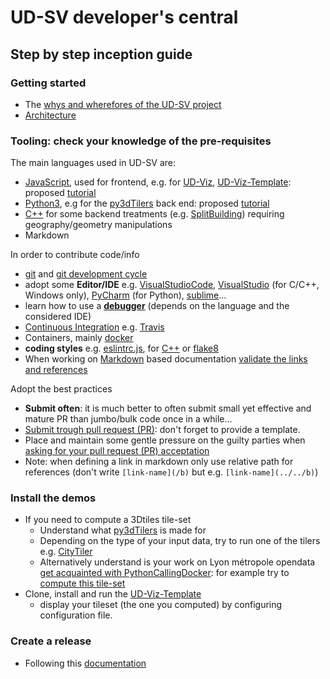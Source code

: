 # UD-SV developer's central <a name="top"></a>

## Step by step inception guide

### Getting started
 * The [whys and wherefores of the UD-SV project](../Readme.md)
 * [Architecture](/Architecture/Readme.md)

### Tooling: check your knowledge of the pre-requisites
The main languages used in UD-SV are:
 * [JavaScript](https://en.wikipedia.org/wiki/JavaScript), used for frontend, e.g. for [UD-Viz](https://github.com/VCityTeam/UD-Viz), [UD-Viz-Template](https://github.com/VCityTeam/UD-Viz-Template): proposed [tutorial](https://developer.mozilla.org/fr/docs/Web/JavaScript)
 * [Python3](https://en.wikipedia.org/wiki/Python_(programming_language)), e.g for the [py3dTilers](https://github.com/VCityTeam/py3dtilers) back end: proposed [tutorial](https://developer.mozilla.org/en-US/docs/Glossary/Python)
 * [C++](https://en.wikipedia.org/wiki/C%2B%2B) for some backend treatments (e.g. [SplitBuilding](/Tools/Readme.md#ComponentUD-ServSplitBuilding)) requiring geography/geometry manipulations
 * Markdown

In order to contribute code/info
 * [git](/Tools/ToolGit.md) and [git development cycle](/ImplementationKnowHow/GitWorflow/DevelopersGithubCycle.md)
 * adopt some **Editor/IDE** e.g. [VisualStudioCode](https://code.visualstudio.com/), [VisualStudio](https://visualstudio.microsoft.com/vs/community/) (for C/C++, Windows only), [PyCharm](https://www.jetbrains.com/pycharm/) (for Python), [sublime](https://www.sublimetext.com/)...
 * learn how to use a **[debugger](https://en.wikipedia.org/wiki/Debugger)** (depends on the language and the considered IDE)
 * [Continuous Integration](https://en.wikipedia.org/wiki/Continuous_integration) e.g. [Travis](https://github.com/VCityTeam/py3dtilers/blob/master/.travis.yml)
 * Containers, mainly [docker](/Tools/ToolDocker)
 * **coding styles** e.g. [eslintrc.js](https://github.com/VCityTeam/UD-Viz-Template/blob/master/.eslintrc.js), for [C++](https://github.com/VCityTeam/VCity/blob/master/Developers/Coding-Style.md) or [flake8](https://github.com/VCityTeam/py3dtilers/blob/master/.flake8)
 * When working on [Markdown](https://en.wikipedia.org/wiki/Markdown) based documentation [validate the links and references](DevelopersValidatingMardownLinks.md)

Adopt the best practices
 * **Submit often**: it is much better to often submit small yet effective and mature PR than jumbo/bulk code once in a while...
 * [Submit trough pull request (PR)](https://github.com/VCityTeam/UD-SV/blob/master/ImplementationKnowHow/GitWorflow/DevelopersGithubCycle.md#submitting-a-pull-request-pr): don't forget to provide a template.
 * Place and maintain some gentle pressure on the guilty parties when [asking for your pull request (PR) acceptation](https://github.com/VCityTeam/UD-SV/blob/master/ImplementationKnowHow/GitWorflow/DevelopersGithubCycle.md#pull-request-pr-acceptance-policy)
 * Note: when defining a link in markdown only use relative path for references (don't write `[link-name](/b)` but e.g. `[link-name](../../b)`) 

### Install the demos
 * If you need to compute a 3Dtiles tile-set
   - Understand what [py3dTilers](https://github.com/VCityTeam/py3dtilers) is made for
   - Depending on the type of your input data, try to run one of the tilers e.g. [CityTiler](https://github.com/VCityTeam/py3dtilers/tree/master/py3dtilers/CityTiler)
   - Alternatively understand is your work on Lyon métropole opendata [get acquainted with PythonCallingDocker](https://github.com/VCityTeam/UD-Reproducibility/tree/master/Computations/3DTiles/LyonTemporal/PythonCallingDocker#readme): for example try to [compute this tile-set](https://github.com/VCityTeam/UD-Reproducibility/tree/master/Demos/ValleeChimie#1-compute-correct-data-for-your-demo)
 * Clone, install and run the [UD-Viz-Template](https://github.com/VCityTeam/UD-Viz-Template)
   - display your tileset (the one you computed) by configuring configuration file.  

### Create a release
- Following this [documentation](https://github.com/VCityTeam/UD-Viz/blob/master/docs/static/ReleasePublish.md)

